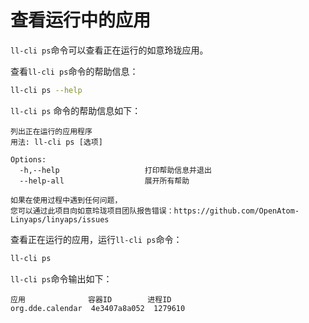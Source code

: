 <!--
SPDX-FileCopyrightText: 2023 UnionTech Software Technology Co., Ltd.

SPDX-License-Identifier: LGPL-3.0-or-later
-->

# 查看运行中的应用

`ll-cli ps`命令可以查看正在运行的如意玲珑应用。

查看`ll-cli ps`命令的帮助信息：

```bash
ll-cli ps --help
```

`ll-cli ps` 命令的帮助信息如下：

```text
列出正在运行的应用程序
用法: ll-cli ps [选项]

Options:
  -h,--help                   打印帮助信息并退出
  --help-all                  展开所有帮助

如果在使用过程中遇到任何问题，
您可以通过此项目向如意玲珑项目团队报告错误：https://github.com/OpenAtom-Linyaps/linyaps/issues
```

查看正在运行的应用，运行`ll-cli ps`命令：

```bash
ll-cli ps
```

`ll-cli ps`命令输出如下：

```text
应用              容器ID        进程ID
org.dde.calendar  4e3407a8a052  1279610
```
